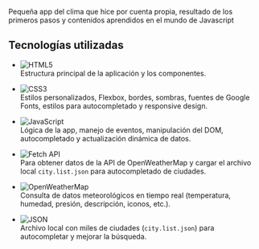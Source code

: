 Pequeña app del clima que hice por cuenta propia, resultado de los primeros pasos y contenidos aprendidos en el mundo de Javascript

##  Tecnologías utilizadas

- ![HTML5](https://img.shields.io/badge/HTML5-E34F26?style=for-the-badge&logo=html5&logoColor=white)  
  Estructura principal de la aplicación y los componentes.

- ![CSS3](https://img.shields.io/badge/CSS3-1572B6?style=for-the-badge&logo=css3&logoColor=white)  
  Estilos personalizados, Flexbox, bordes, sombras, fuentes de Google Fonts, estilos para autocompletado y responsive design.

- ![JavaScript](https://img.shields.io/badge/JavaScript-F7E017?style=for-the-badge&logo=javascript&logoColor=black)  
  Lógica de la app, manejo de eventos, manipulación del DOM, autocompletado y actualización dinámica de datos.

- ![Fetch API](https://img.shields.io/badge/Fetch%20API-000000?style=for-the-badge&logo=firefox&logoColor=white)  
  Para obtener datos de la API de OpenWeatherMap y cargar el archivo local `city.list.json` para autocompletado de ciudades.

- ![OpenWeatherMap](https://img.shields.io/badge/OpenWeatherMap-FF9800?style=for-the-badge&logo=openweathermap&logoColor=white)  
  Consulta de datos meteorológicos en tiempo real (temperatura, humedad, presión, descripción, iconos, etc.).

- ![JSON](https://img.shields.io/badge/JSON-000000?style=for-the-badge&logo=json&logoColor=white)  
  Archivo local con miles de ciudades (`city.list.json`) para autocompletar y mejorar la búsqueda.
